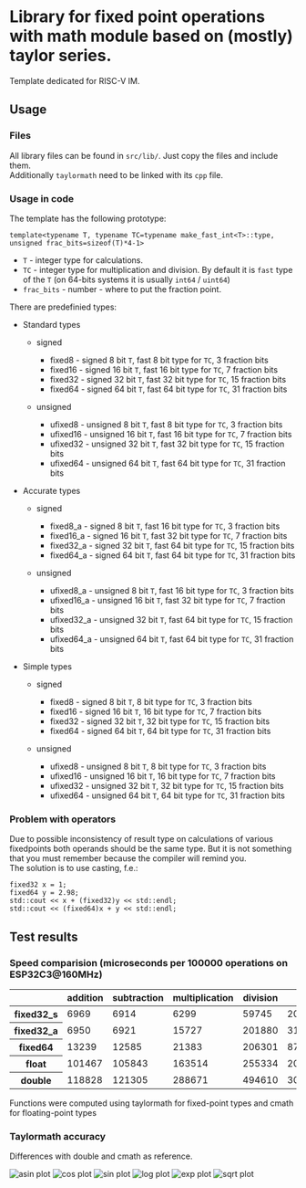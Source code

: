 # Library for fixed point operations with math module based on (mostly) taylor series.

Template dedicated for RISC-V IM.

## Usage

### Files

All library files can be found in `src/lib/`.
Just copy the files and include them.<br>
Additionally `taylormath` need to be linked with its `cpp` file.

### Usage in code

The template has the following prototype:
~~~
template<typename T, typename TC=typename make_fast_int<T>::type, unsigned frac_bits=sizeof(T)*4-1>
~~~

* `T` - integer type for calculations.
* `TC` - integer type for multiplication and division. By default it is `fast` type of the `T` (on 64-bits systems it is usually `int64` / `uint64`)
* `frac_bits` - number - where to put the fraction point.

There are predefinied types:

* Standard types

    * signed

        * fixed8 - signed 8 bit `T`, fast 8 bit type for `TC`, 3 fraction bits
        * fixed16 - signed 16 bit `T`, fast 16 bit type for `TC`, 7 fraction bits
        * fixed32 - signed 32 bit `T`, fast 32 bit type for `TC`, 15 fraction bits
        * fixed64 - signed 64 bit `T`, fast 64 bit type for `TC`, 31 fraction bits

    * unsigned

        * ufixed8 - unsigned 8 bit `T`, fast 8 bit type for `TC`, 3 fraction bits
        * ufixed16 - unsigned 16 bit `T`, fast 16 bit type for `TC`, 7 fraction bits
        * ufixed32 - unsigned 32 bit `T`, fast 32 bit type for `TC`, 15 fraction bits
        * ufixed64 - unsigned 64 bit `T`, fast 64 bit type for `TC`, 31 fraction bits

* Accurate types

    * signed

        * fixed8_a - signed 8 bit `T`, fast 16 bit type for `TC`, 3 fraction bits
        * fixed16_a - signed 16 bit `T`, fast 32 bit type for `TC`, 7 fraction bits
        * fixed32_a - signed 32 bit `T`, fast 64 bit type for `TC`, 15 fraction bits
        * fixed64_a - signed 64 bit `T`, fast 64 bit type for `TC`, 31 fraction bits

    * unsigned

        * ufixed8_a - unsigned 8 bit `T`, fast 16 bit type for `TC`, 3 fraction bits
        * ufixed16_a - unsigned 16 bit `T`, fast 32 bit type for `TC`, 7 fraction bits
        * ufixed32_a - unsigned 32 bit `T`, fast 64 bit type for `TC`, 15 fraction bits
        * ufixed64_a - unsigned 64 bit `T`, fast 64 bit type for `TC`, 31 fraction bits

* Simple types

    * signed

        * fixed8 - signed 8 bit `T`, 8 bit type for `TC`, 3 fraction bits
        * fixed16 - signed 16 bit `T`, 16 bit type for `TC`, 7 fraction bits
        * fixed32 - signed 32 bit `T`, 32 bit type for `TC`, 15 fraction bits
        * fixed64 - signed 64 bit `T`, 64 bit type for `TC`, 31 fraction bits

    * unsigned

        * ufixed8 - unsigned 8 bit `T`, 8 bit type for `TC`, 3 fraction bits
        * ufixed16 - unsigned 16 bit `T`, 16 bit type for `TC`, 7 fraction bits
        * ufixed32 - unsigned 32 bit `T`, 32 bit type for `TC`, 15 fraction bits
        * ufixed64 - unsigned 64 bit `T`, 64 bit type for `TC`, 31 fraction bits

### Problem with operators

Due to possible inconsistency of result type on calculations of various fixedpoints both operands should be the same type. But it is not something that you must remember because the compiler will remind you.<br>
The solution is to use casting, f.e.: 
~~~
fixed32 x = 1;
fixed64 y = 2.98;
std::cout << x + (fixed32)y << std::endl;
std::cout << (fixed64)x + y << std::endl;
~~~



## Test results

### Speed comparision (microseconds per 100000 operations on ESP32C3@160MHz)

<table><thead><th><th>addition</th><th>subtraction</th><th>multiplication</th><th>division</th><th>sin</th><th>sqrt</th><th>asin</th><th>log</th><th>exp</th></tr></thead><tbody>
<tr><th>fixed32_s</th><td>6969</td><td>6914</td><td>6299</td><td>59745</td><td>206970</td><td>21179</td><td>122244</td><td>65422</td><td>288468</td>

</tr>
<tr><th>fixed32_a</th><td>6950</td><td>6921</td><td>15727</td><td>201880</td><td>316823</td><td>21253</td><td>134463</td><td>65426</td><td>379804</td>

</tr>
<tr><th>fixed64</th><td>13239</td><td>12585</td><td>21383</td><td>206301</td><td>879422</td><td>24730</td><td>403880</td><td>306679</td><td>1420189</td>

</tr>
<tr><th>float</th><td>101467</td><td>105843</td><td>163514</td><td>255334</td><td>2048197</td><td>347710</td><td>538007</td><td>1544305</td><td>2036934</td>

</tr>
<tr><th>double</th><td>118828</td><td>121305</td><td>288671</td><td>494610</td><td>3052668</td><td>627962</td><td>846913</td><td>2358515</td><td>3023320</td>

</tr>
</tbody></table>

Functions were computed using taylormath for fixed-point types and cmath for floating-point types

### Taylormath accuracy 

Differences with double and cmath as reference.<br>

![asin plot](plots/plot_asin.png)
![cos plot](plots/plot_cos.png)
![sin plot](plots/plot_sin.png)
![log plot](plots/plot_log.png)
![exp plot](plots/plot_exp.png)
![sqrt plot](plots/plot_sqrt.png)
